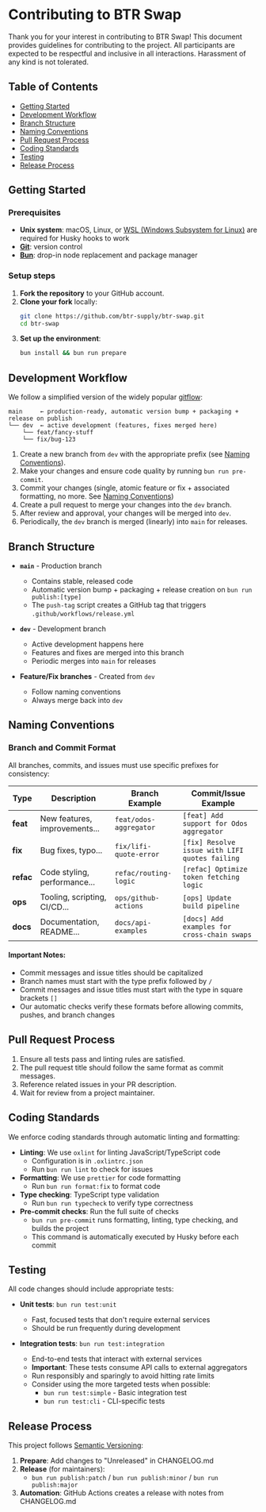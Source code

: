 # Contributing to BTR Swap

Thank you for your interest in contributing to BTR Swap! This document provides guidelines for contributing to the project. All participants are expected to be respectful and inclusive in all interactions. Harassment of any kind is not tolerated.

## Table of Contents

- [Getting Started](#getting-started)
- [Development Workflow](#development-workflow)
- [Branch Structure](#branch-structure)
- [Naming Conventions](#naming-conventions)
- [Pull Request Process](#pull-request-process)
- [Coding Standards](#coding-standards)
- [Testing](#testing)
- [Release Process](#release-process)

## Getting Started

### Prerequisites

- **Unix system**: macOS, Linux, or [WSL (Windows Subsystem for Linux)](https://learn.microsoft.com/en-us/windows/wsl/install) are required for Husky hooks to work
- **[Git](https://git-scm.com/book/en/v2/Getting-Started-Installing-Git)**: version control
- **[Bun](https://bun.sh/docs/installation)**: drop-in node replacement and package manager

### Setup steps

1. **Fork the repository** to your GitHub account.
2. **Clone your fork** locally:
   ```bash
   git clone https://github.com/btr-supply/btr-swap.git
   cd btr-swap
   ```
3. **Set up the environment**:
   ```bash
   bun install && bun run prepare
   ```

## Development Workflow

We follow a simplified version of the widely popular [gitflow](https://danielkummer.github.io/git-flow-cheatsheet/):

```
main     ← production-ready, automatic version bump + packaging + release on publish
└── dev  ← active development (features, fixes merged here)
    └── feat/fancy-stuff
    └── fix/bug-123
```

1. Create a new branch from `dev` with the appropriate prefix (see [Naming Conventions](#naming-conventions)).
2. Make your changes and ensure code quality by running `bun run pre-commit`.
3. Commit your changes (single, atomic feature or fix + associated formatting, no more. See [Naming Conventions](#naming-conventions))
4. Create a pull request to merge your changes into the `dev` branch.
5. After review and approval, your changes will be merged into `dev`.
6. Periodically, the `dev` branch is merged (linearly) into `main` for releases.

## Branch Structure

- **`main`** - Production branch

  - Contains stable, released code
  - Automatic version bump + packaging + release creation on `bun run publish:[type]`
  - The `push-tag` script creates a GitHub tag that triggers `.github/workflows/release.yml`

- **`dev`** - Development branch

  - Active development happens here
  - Features and fixes are merged into this branch
  - Periodic merges into `main` for releases

- **Feature/Fix branches** - Created from `dev`
  - Follow naming conventions
  - Always merge back into `dev`

## Naming Conventions

### Branch and Commit Format

All branches, commits, and issues must use specific prefixes for consistency:

| Type      | Description                   | Branch Example         | Commit/Issue Example                           |
| --------- | ----------------------------- | ---------------------- | ---------------------------------------------- |
| **feat**  | New features, improvements... | `feat/odos-aggregator` | `[feat] Add support for Odos aggregator`       |
| **fix**   | Bug fixes, typo...            | `fix/lifi-quote-error` | `[fix] Resolve issue with LIFI quotes failing` |
| **refac** | Code styling, performance...  | `refac/routing-logic`  | `[refac] Optimize token fetching logic`        |
| **ops**   | Tooling, scripting, CI/CD...  | `ops/github-actions`   | `[ops] Update build pipeline`                  |
| **docs**  | Documentation, README...      | `docs/api-examples`    | `[docs] Add examples for cross-chain swaps`    |

#### Important Notes:

- Commit messages and issue titles should be capitalized
- Branch names must start with the type prefix followed by `/`
- Commit messages and issue titles must start with the type in square brackets `[]`
- Our automatic checks verify these formats before allowing commits, pushes, and branch changes

## Pull Request Process

1. Ensure all tests pass and linting rules are satisfied.
2. The pull request title should follow the same format as commit messages.
3. Reference related issues in your PR description.
4. Wait for review from a project maintainer.

## Coding Standards

We enforce coding standards through automatic linting and formatting:

- **Linting**: We use `oxlint` for linting JavaScript/TypeScript code
  - Configuration is in `.oxlintrc.json`
  - Run `bun run lint` to check for issues
- **Formatting**: We use `prettier` for code formatting
  - Run `bun run format:fix` to format code
- **Type checking**: TypeScript type validation
  - Run `bun run typecheck` to verify type correctness
- **Pre-commit checks**: Run the full suite of checks
  - `bun run pre-commit` runs formatting, linting, type checking, and builds the project
  - This command is automatically executed by Husky before each commit

## Testing

All code changes should include appropriate tests:

- **Unit tests**: `bun run test:unit`

  - Fast, focused tests that don't require external services
  - Should be run frequently during development

- **Integration tests**: `bun run test:integration`
  - End-to-end tests that interact with external services
  - **Important**: These tests consume API calls to external aggregators
  - Run responsibly and sparingly to avoid hitting rate limits
  - Consider using the more targeted tests when possible:
    - `bun run test:simple` - Basic integration test
    - `bun run test:cli` - CLI-specific tests

## Release Process

This project follows [Semantic Versioning](https://semver.org/):

1. **Prepare**: Add changes to "Unreleased" in CHANGELOG.md
2. **Release** (for maintainers):
   - `bun run publish:patch` / `bun run publish:minor` / `bun run publish:major`
3. **Automation**: GitHub Actions creates a release with notes from CHANGELOG.md
